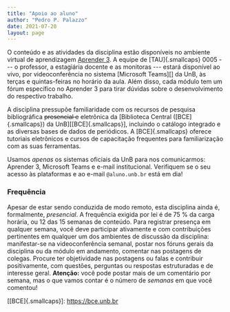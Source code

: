 ```yaml
---
title: "Apoio ao aluno"
author: "Pedro P. Palazzo"
date: 2021-07-20
layout: page
---
```


O conteúdo e as atividades da disciplina estão disponíveis no ambiente
virtual de aprendizagem [Aprender 3][]. A equipe de [TAU]{.smallcaps} 0005 --- o
professor, a estagiária docente e as monitoras --- estará disponível ao
vivo, por videoconferência no sistema [Microsoft Teams][] da UnB, às
terças e quintas-feiras no horário da aula. Além disso, cada módulo tem
um fórum específico no Aprender 3 para tirar dúvidas sobre o
desenvolvimento do respectivo trabalho.

A disciplina pressupõe familiaridade com os recursos de pesquisa
bibliográfica ~~presencial e~~ eletrônica da [Biblioteca Central ([BCE]{.smallcaps})
da UnB][[BCE]{.smallcaps}], incluindo o catálogo integrado e as diversas bases de dados
de periódicos. A [BCE]{.smallcaps} oferece tutoriais eletrônicos e cursos de
capacitação frequentes para familiarização com as suas ferramentas.

Usamos *apenas* os sistemas oficiais da UnB para nos comunicarmos:
Aprender 3, Microsoft Teams e e-mail institucional. Verifiquem se
o seu acesso às plataformas e ao e-mail `@aluno.unb.br` está em dia!

### Frequência ###

Apesar de estar sendo conduzida de modo remoto, esta disciplina ainda é,
formalmente, *presencial*. A frequência exigida por lei é de 75 % da
carga horária, ou 12 das 15 semanas de conteúdo. Para registrar presença
em qualquer semana, você deve participar ativamente e com contribuições
pertinentes em qualquer um dos ambientes de discussão da disciplina:
manifestar-se na videoconferência semanal, postar nos fóruns gerais da
disciplina ou da módulo em andamento, comentar nas postagens
de colegas. Procure ter objetividade nas postagens ou falas e contribuir
positivamente, com questões, perguntas ou respostas estruturadas e de
interesse geral. **Atenção:** você pode postar mais de um comentário por
semana, mas o que vamos contar é o número de *semanas* em que você
comentou!


[Aprender 3]: https://aprender3.unb.br

[[BCE]{.smallcaps}]: https://bce.unb.br
